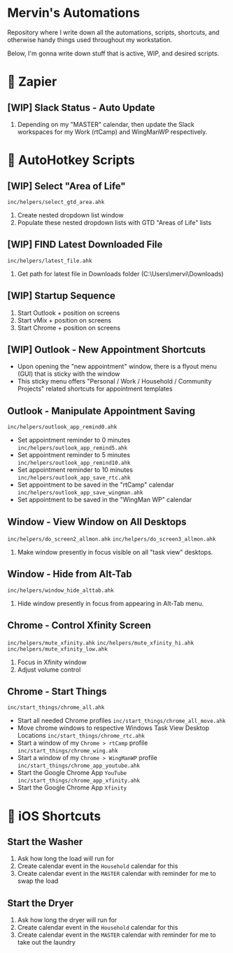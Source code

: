 # Mervin's Automations
Repository where I write down all the automations, scripts, shortcuts, and otherwise handy things used throughout my workstation.

Below, I'm gonna write down stuff that is active, WIP, and desired scripts.

# 📜 Zapier
## [WIP] Slack Status - Auto Update
1. Depending on my "MASTER" calendar, then update the Slack workspaces for my Work (rtCamp) and WingManWP respectively.

# 📜 AutoHotkey Scripts
## [WIP] Select "Area of Life"
`inc/helpers/select_gtd_area.ahk` 
1. Create nested dropdown list window
2. Populate these nested dropdown lists with GTD "Areas of Life" lists

## [WIP] FIND Latest Downloaded File
`inc/helpers/latest_file.ahk`
1. Get path for latest file in Downloads folder (C:\Users\mervi\Downloads)

## [WIP] Startup Sequence
1. Start Outlook + position on screens
2. Start vMix + position on screens
3. Start Chrome + position on screens

## [WIP] Outlook - New Appointment Shortcuts
* Upon opening the "new appointment" window, there is a flyout menu (GUI) that is sticky with the window
* This sticky menu offers "Personal / Work / Household / Community Projects" related shortcuts for appointment templates

## Outlook - Manipulate Appointment Saving
`inc/helpers/outlook_app_remind0.ahk`
* Set appointment reminder to 0 minutes
`inc/helpers/outlook_app_remind5.ahk`
* Set appointment reminder to 5 minutes
`inc/helpers/outlook_app_remind10.ahk`
* Set appointment reminder to 10 minutes
`inc/helpers/outlook_app_save_rtc.ahk`
* Set appointment to be saved in the "rtCamp" calendar
`inc/helpers/outlook_app_save_wingman.ahk`
* Set appointment to be saved in the "WingMan WP" calendar

## Window - View Window on All Desktops
`inc/helpers/do_screen2_allmon.ahk`
`inc/helpers/do_screen3_allmon.ahk`
1. Make window presently in focus visible on all "task view" desktops.

## Window - Hide from Alt-Tab
`inc/helpers/window_hide_alttab.ahk`
1. Hide window presently in focus from appearing in Alt-Tab menu.

## Chrome - Control Xfinity Screen
`inc/helpers/mute_xfinity.ahk`
`inc/helpers/mute_xfinity_hi.ahk`
`inc/helpers/mute_xfinity_low.ahk`
1. Focus in Xfinity window
2. Adjust volume control

## Chrome - Start Things
`inc/start_things/chrome_all.ahk`
* Start all needed Chrome profiles
`inc/start_things/chrome_all_move.ahk`
* Move chrome windows to respective Windows Task View Desktop Locations
`inc/start_things/chrome_rtc.ahk`
* Start a window of my `Chrome > rtCamp` profile
`inc/start_things/chrome_wing.ahk`
* Start a window of my `Chrome > WingManWP` profile
`inc/start_things/chrome_app_youtube.ahk`
* Start the Google Chrome App `YouTube`
`inc/start_things/chrome_app_xfinity.ahk`
* Start the Google Chrome App `Xfinity`

# 📜 iOS Shortcuts
## Start the Washer
1. Ask how long the load will run for
2. Create calendar event in the `Household` calendar for this
3. Create calendar event in the `MASTER` calendar with reminder for me to swap the load 
## Start the Dryer
1. Ask how long the dryer will run for
2. Create calendar event in the `Household` calendar for this
3. Create calendar event in the `MASTER` calendar with reminder for me to take out the laundry
